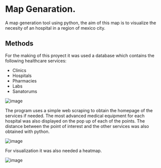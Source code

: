 # Map Genaration.

A map generation tool using python, the aim of this map is to visualize the necesity of an hospital in a region of mexico city.

## Methods

For the making of this proyect it was used a database which contains the following healthcare services:

- Clinics
- Hospitals
- Pharmacies
- Labs
- Sanatorums

![image](https://github.com/FernandoMoralesM01/Genrador_de_mapa/assets/94548980/17842980-8378-404a-9721-0b6c00608c76)

The program uses a simple web scraping to obtain the homepage of the services if needed. The most advanced medical equipment for each hospital was also displayed on the pop up of each of the points. The distance between the point of interest and the other services was also obtained with python.

![image](https://github.com/FernandoMoralesM01/Genrador_de_mapa/assets/94548980/8435fb1d-116e-4dc7-b2e8-5e034497cfd5)

For visualization it was also needed a heatmap.

![image](https://github.com/FernandoMoralesM01/Genrador_de_mapa/assets/94548980/9892ca61-2aad-4f6c-92a3-afedca06e9e0)
